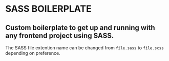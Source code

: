 # SASS BOILERPLATE

## Custom boilerplate to get up and running with any frontend project using SASS.

The SASS file extention name can be changed from <code>file.sass</code> to <code>file.scss</code> depending on preference.
